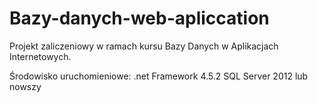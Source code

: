 # Bazy-danych-web-apliccation

Projekt zaliczeniowy w ramach kursu Bazy Danych w Aplikacjach Internetowych.

Środowisko uruchomieniowe: 
.net Framework 4.5.2
SQL Server 2012 lub nowszy
